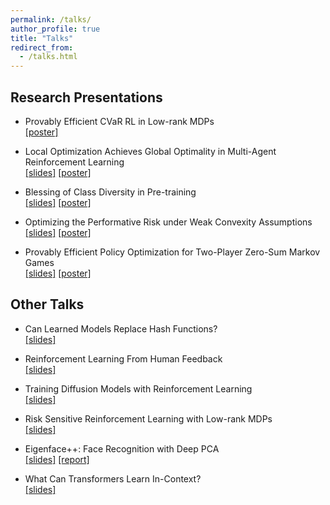 ```yaml
---
permalink: /talks/
author_profile: true
title: "Talks"
redirect_from:
  - /talks.html
---
```


## Research Presentations

* Provably Efficient CVaR RL in Low-rank MDPs  
[[poster]](<https://yulaizhao.com/files/poster_risk.pdf>)

* Local Optimization Achieves Global Optimality in Multi-Agent Reinforcement Learning  
[[slides]](<https://yulaizhao.com/files/slides_localpgt.pdf>) [[poster]](<https://yulaizhao.com/files/poster_localpgt.pdf>)

* Blessing of Class Diversity in Pre-training  
[[slides]](<https://yulaizhao.com/files/slides_blessing.pdf>) [[poster]](<https://yulaizhao.com/files/poster_blessing.pdf>)

* Optimizing the Performative Risk under Weak Convexity Assumptions  
[[slides]](<https://yulaizhao.com/files/slides_optml.pdf>) [[poster]](<https://yulaizhao.com/files/poster_optml.pdf>)

* Provably Efficient Policy Optimization for Two-Player Zero-Sum Markov Games  
[[slides]](<https://yulaizhao.com/files/slides_pgt.pdf>) [[poster]](<https://yulaizhao.com/files/poster_pgt.pdf>)

## Other Talks

* Can Learned Models Replace Hash Functions?  
[[slides]](<https://yulaizhao.com/files/slides_LMHashing.pdf>)

* Reinforcement Learning From Human Feedback  
[[slides]](<https://yulaizhao.com/files/slides_RLHF.pdf>)

* Training Diffusion Models with Reinforcement Learning  
[[slides]](<https://yulaizhao.com/files/slides_training_diffusion_RL.pdf>)

* Risk Sensitive Reinforcement Learning with Low-rank MDPs  
[[slides]](<https://yulaizhao.com/files/slides_riskRL.pdf>)  

* Eigenface++: Face Recognition with Deep PCA  
[[slides]](<https://yulaizhao.com/files/slides_ECE571_final.pdf>) [[report]](<https://yulaizhao.com/files/report_ECE571_final.pdf>)

* What Can Transformers Learn In-Context?  
[[slides]](<https://yulaizhao.com/files/slides_in_context_learning.pdf>)

